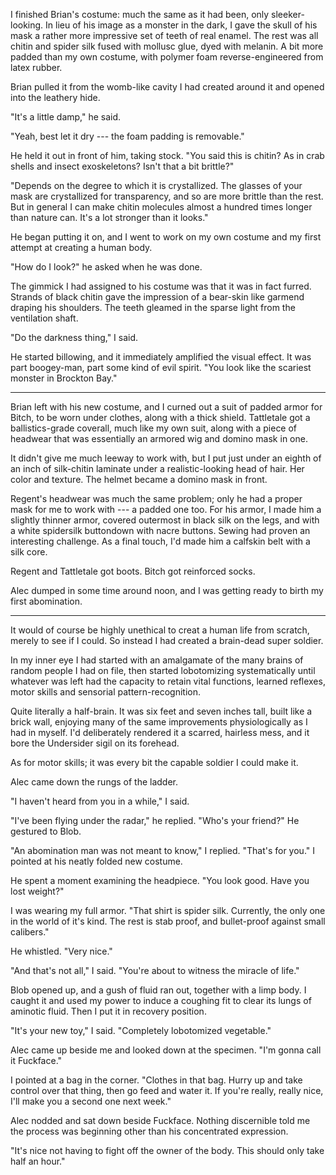 I finished Brian's costume: much the same as it had been, only sleeker-looking. In lieu of
his image as a monster in the dark, I gave the skull of his mask a rather more impressive set
of teeth of real enamel. The rest was all chitin and spider silk fused with mollusc glue, dyed with melanin. A bit
more padded than my own costume, with polymer foam reverse-engineered from latex rubber.

Brian pulled it from the womb-like cavity I had created around it and opened into the leathery
hide.

"It's a little damp," he said.

"Yeah, best let it dry --- the foam padding is removable."

He held it out in front of him, taking stock. "You said this is chitin? As in
crab shells and insect exoskeletons? Isn't that a bit brittle?"

"Depends on the degree to which it is crystallized. The glasses of your mask are
crystallized for transparency, and so are more brittle than the rest. But in general
I can make chitin molecules almost a hundred times longer than nature can. It's a lot
stronger than it looks."

He began putting it on, and I went to work on my own costume and my first attempt at creating
a human body.

"How do I look?" he asked when he was done.

The gimmick I had assigned to his costume was that it was in fact furred. Strands of black
chitin gave the impression of a bear-skin like garmend draping his shoulders. The teeth gleamed
in the sparse light from the ventilation shaft.

"Do the darkness thing," I said.

He started billowing, and it immediately amplified the visual effect. It was part boogey-man,
part some kind of evil spirit. "You look like the scariest monster in Brockton Bay."

----

Brian left with his new costume, and I curned out a suit of padded armor for Bitch,
to be worn under clothes, along with a thick shield. Tattletale got a ballistics-grade
coverall, much like my own suit, along with a piece of headwear that was essentially
an armored wig and domino mask in one.

It didn't give me much leeway to work with, but I put just under an eighth of an inch
of silk-chitin laminate under a realistic-looking head of hair. Her color and texture. The
helmet became a domino mask in front.

Regent's headwear was much the same problem; only he had a proper mask for me to work with
--- a padded one too. For his armor, I made him a slightly thinner armor, covered outermost
in black silk on the legs, and with a white spidersilk buttondown with nacre buttons. Sewing
had proven an interesting challenge. As a final touch, I'd made him a calfskin belt with a
silk core.

Regent and Tattletale got boots. Bitch got reinforced socks.

Alec dumped in some time around noon, and I was getting ready to birth my first abomination.

----

It would of course be highly unethical to creat a human life from scratch, merely
to see if I could. So instead I had created a brain-dead super soldier.

In my inner eye I had started with an amalgamate of the many brains of random people I had
on file, then started lobotomizing systematically until whatever was left had the capacity
to retain vital functions, learned reflexes, motor skills and sensorial pattern-recognition.

Quite literally a half-brain. It was six feet and seven inches tall, built like a brick wall,
enjoying many of the same improvements physiologically as I had in myself.
I'd deliberately rendered it a scarred, hairless mess, and it bore the Undersider sigil on its forehead.

As for motor skills; it was every bit the capable soldier I could make it.

Alec came down the rungs of the ladder.

"I haven't heard from you in a while," I said.

"I've been flying under the radar," he replied. "Who's your friend?" He gestured to Blob.

"An abomination man was not meant to know," I replied. "That's for you." I pointed at his
neatly folded new costume.

He spent a moment examining the headpiece. "You look good. Have you lost weight?"

I was wearing my full armor. "That shirt is spider silk. Currently, the only one in
the world of it's kind. The rest is stab proof, and bullet-proof against small calibers."

He whistled. "Very nice."

"And that's not all," I said. "You're about to witness the miracle of life."

Blob opened up, and a gush of fluid ran out, together with a limp body. I caught it and
used my power to induce a coughing fit to clear its lungs of aminotic fluid. Then I put it
in recovery position.

"It's your new toy," I said. "Completely lobotomized vegetable."

Alec came up beside me and looked down at the specimen. "I'm gonna call it Fuckface."

I pointed at a bag in the corner. "Clothes in that bag.
Hurry up and take control over that thing, then go feed and water it. If you're really,
really nice, I'll make you a second one next week."

Alec nodded and sat down beside Fuckface. Nothing discernible told me the process was beginning
other than his concentrated expression.

"It's nice not having to fight off the owner of the body. This should only take half an hour."
